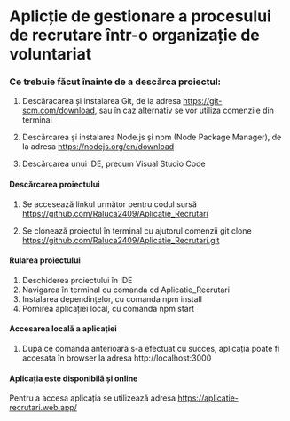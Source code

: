 # Aplicție de gestionare a procesului de recrutare într-o organizație de voluntariat

### Ce trebuie făcut înainte de a descărca proiectul:

1. Descăracarea și instalarea Git, de la adresa  https://git-scm.com/download, sau în caz alternativ se vor utiliza comenzile din terminal

2. Descărcarea și instalarea Node.js și npm (Node Package Manager), de la adresa https://nodejs.org/en/download

3. Descărcarea unui IDE, precum Visual Studio Code

#### Descărcarea proiectului

1. Se accesează linkul următor pentru codul sursă https://github.com/Raluca2409/Aplicatie_Recrutari

2. Se clonează proiectul în terminal cu ajutorul comenzii git clone https://github.com/Raluca2409/Aplicatie_Recrutari.git

#### Rularea proiectului

1. Deschiderea proiectului în IDE
2. Navigarea în terminal cu comanda cd Aplicatie_Recrutari
3. Instalarea dependințelor, cu comanda npm install
4. Pornirea aplicației local, cu comanda npm start

#### Accesarea locală a aplicației

1. După ce comanda anterioară s-a efectuat cu succes, aplicația poate fi accesata în browser la adresa http://localhost:3000

#### Aplicația este disponibilă și online

Pentru a accesa aplicația se utilizează adresa https://aplicatie-recrutari.web.app/

